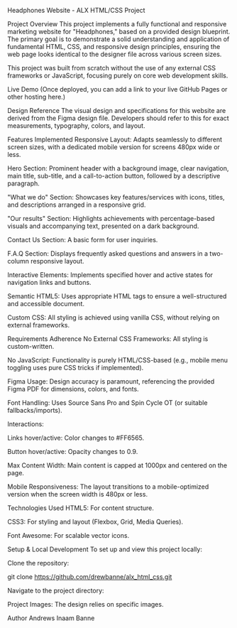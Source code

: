 Headphones Website - ALX HTML/CSS Project

Project Overview
This project implements a fully functional and responsive marketing website for "Headphones," based on a provided design blueprint. The primary goal is to demonstrate a solid understanding and application of fundamental HTML, CSS, and responsive design principles, ensuring the web page looks identical to the designer file across various screen sizes.

This project was built from scratch without the use of any external CSS frameworks or JavaScript, focusing purely on core web development skills.

Live Demo
(Once deployed, you can add a link to your live GitHub Pages or other hosting here.)

Design Reference
The visual design and specifications for this website are derived from the Figma design file. Developers should refer to this for exact measurements, typography, colors, and layout.

Features Implemented
Responsive Layout: Adapts seamlessly to different screen sizes, with a dedicated mobile version for screens 480px wide or less.

Hero Section: Prominent header with a background image, clear navigation, main title, sub-title, and a call-to-action button, followed by a descriptive paragraph.

"What we do" Section: Showcases key features/services with icons, titles, and descriptions arranged in a responsive grid.

"Our results" Section: Highlights achievements with percentage-based visuals and accompanying text, presented on a dark background.

Contact Us Section: A basic form for user inquiries.

F.A.Q Section: Displays frequently asked questions and answers in a two-column responsive layout.

Interactive Elements: Implements specified hover and active states for navigation links and buttons.

Semantic HTML5: Uses appropriate HTML tags to ensure a well-structured and accessible document.

Custom CSS: All styling is achieved using vanilla CSS, without relying on external frameworks.

Requirements Adherence
No External CSS Frameworks: All styling is custom-written.

No JavaScript: Functionality is purely HTML/CSS-based (e.g., mobile menu toggling uses pure CSS tricks if implemented).

Figma Usage: Design accuracy is paramount, referencing the provided Figma PDF for dimensions, colors, and fonts.

Font Handling: Uses Source Sans Pro and Spin Cycle OT (or suitable fallbacks/imports).

Interactions:

Links hover/active: Color changes to #FF6565.

Button hover/active: Opacity changes to 0.9.

Max Content Width: Main content is capped at 1000px and centered on the page.

Mobile Responsiveness: The layout transitions to a mobile-optimized version when the screen width is 480px or less.

Technologies Used
HTML5: For content structure.

CSS3: For styling and layout (Flexbox, Grid, Media Queries).

Font Awesome: For scalable vector icons.

Setup & Local Development
To set up and view this project locally:

Clone the repository:

git clone https://github.com/drewbanne/alx_html_css.git

Navigate to the project directory:

Project Images:
The design relies on specific images.

Author
Andrews Inaam Banne
